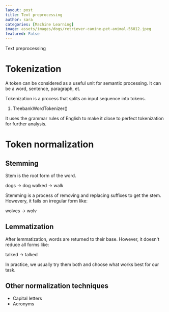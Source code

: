 ```yaml
---
layout: post
title: Text preprocessing
author: sara
categories: [Machine Learning]
image: assets/images/dogs/retriever-canine-pet-animal-56012.jpeg
featured: False
---
```

Text preprocessing

# Tokenization

A token can be considered as a useful unit for semantic processing. It can be a word, sentence, paragraph, et.

Tokenization is a process that splits an input sequence into tokens.

1. TreebankWordTokenizer()

It uses the grammar rules of English to make it close to perfect tokenization for further analysis.

# Token normalization

## Stemming

Stem is the root form of the word. 

dogs -> dog
walked -> walk

Stemming is a process of removing and replacing suffixes to get the stem.
Howevery, it fails on irregular form like:

wolves -> wolv

## Lemmatization

After lemmatization, words are returned to their base.
However, it doesn't reduce all forms like:

talked -> talked 

In practice, we usually try them both and choose what works best for our task.

## Other normalization techniques

* Capital letters
* Acronyms

